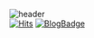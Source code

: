 ![header](https://capsule-render.vercel.app/api?type=waving&color=auto&height=250&text=Welcome&desc=shooming's%20GitHub&descAlign=40&descAlignY=65)<br/>
[![Hits](https://hits.seeyoufarm.com/api/count/incr/badge.svg?url=https%3A%2F%2Fgithub.com%2Fshooming&count_bg=%23BF3DC8&title_bg=%232856D5&icon=github.svg&icon_color=%23E7E7E7&title=hits&edge_flat=false)](https://hits.seeyoufarm.com)
[![BlogBadge](https://img.shields.io/badge/-TIL%20BLOG-blue)](https://shooming.github.io/)

<!--
**shooming/shooming** is a ✨ _special_ ✨ repository because its `README.md` (this file) appears on your GitHub profile.

Here are some ideas to get you started:

- 🔭 I’m currently working on ...
- 🌱 I’m currently learning ...
- 👯 I’m looking to collaborate on ...
- 🤔 I’m looking for help with ...
- 💬 Ask me about ...
- 📫 How to reach me: ...
- 😄 Pronouns: ...
- ⚡ Fun fact: ...
-->
